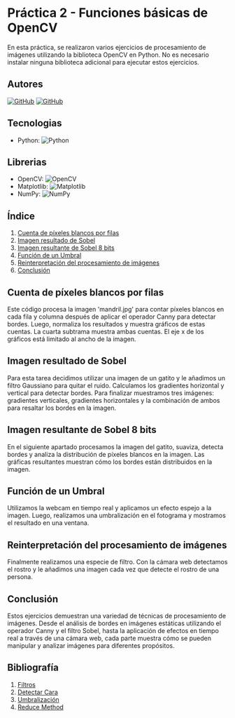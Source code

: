 # Práctica 2 - Funciones básicas de OpenCV

En esta práctica, se realizaron varios ejercicios de procesamiento de imágenes utilizando la biblioteca OpenCV en Python. No es necesario instalar ninguna biblioteca adicional para ejecutar estos ejercicios.

## Autores
[![GitHub](https://img.shields.io/badge/GitHub-Ana%20del%20Carmen%20Santana%20Ojeda-red?style=flat-square&logo=github)](https://github.com/AnaSantana016)
[![GitHub](https://img.shields.io/badge/GitHub-Pablo%20Santana-blue?style=flat-square&logo=github)](https://github.com/pablosanttanaa)

## Tecnologias
  -  Python: ![Python](https://img.shields.io/badge/Python-3.x-blue?style=flat-square&logo=python)

## Librerias 
  - OpenCV: ![OpenCV](https://img.shields.io/badge/OpenCV-Latest-brightgreen?style=flat-square&logo=opencv)
  - Matplotlib: ![Matplotlib](https://img.shields.io/badge/Matplotlib-Latest-yellow?style=flat-square&logo=matplotlib)
  - NumPy: ![NumPy](https://img.shields.io/badge/NumPy-Latest-blueviolet?style=flat-square&logo=numpy)

## Índice

1. [Cuenta de píxeles blancos por filas](#cuenta-de-píxeles-blancos-por-filas)
2. [Imagen resultado de Sobel](#imagen-resultado-de-sobel)
3. [Imagen resultante de Sobel 8 bits](#imagen-resultado-de-sobel-8-bits)
4. [Función de un Umbral](#función-de-un-umbral)
5. [Reinterpretación del procesamiento de imágenes](#reinterpretación-del-procesamiento-de-imágenes)
6. [Conclusión](#conclusión)

## Cuenta de píxeles blancos por filas

Este código procesa la imagen 'mandril.jpg' para contar píxeles blancos en cada fila y columna después de aplicar el operador Canny para detectar bordes. Luego, normaliza los resultados y muestra gráficos de estas cuentas. La cuarta subtrama muestra ambas cuentas. El eje x de los gráficos está limitado al ancho de la imagen.

## Imagen resultado de Sobel

Para esta tarea decidimos utilizar una imagen de un gatito y le añadimos un filtro Gaussiano para quitar el ruido. Calculamos los gradientes horizontal y vertical para detectar bordes. Para finalizar muestramos tres imágenes: gradientes verticales, gradientes horizontales y la combinación de ambos para resaltar los bordes en la imagen.

## Imagen resultante de Sobel 8 bits

En el siguiente apartado procesamos la imagen del gatito, suaviza, detecta bordes y analiza la distribución de píxeles blancos en la imagen. Las gráficas resultantes muestran cómo los bordes están distribuidos en la imagen.

## Función de un Umbral

Utilizamos la webcam en tiempo real y aplicamos un efecto espejo a la imagen. Luego, realizamos una umbralización en el fotograma y mostramos el resultado en una ventana.

## Reinterpretación del procesamiento de imágenes

Finalmente realizamos una especie de filtro. Con la cámara web detectamos el rostro y le añadimos una imagen cada vez que detecte el rostro de una persona.

## Conclusión

Estos ejercicios demuestran una variedad de técnicas de procesamiento de imágenes. Desde el análisis de bordes en imágenes estáticas utilizando el operador Canny y el filtro Sobel, hasta la aplicación de efectos en tiempo real a través de una cámara web, cada parte muestra cómo se pueden manipular y analizar imágenes para diferentes propósitos. 

## Bibliografía

1. [Filtros](https://www.youtube.com/watch?v=R6wgJ6epakU)
2. [Detectar Cara](https://www.youtube.com/watch?v=1xXjV8uhoJs)
3. [Umbralización](https://omes-va.com/simple-thresholding/)
4. [Reduce Method](https://shimat.github.io/opencvsharp_docs/html/7bb05237-7ff6-0e19-bfeb-36ea352b3051.htm)